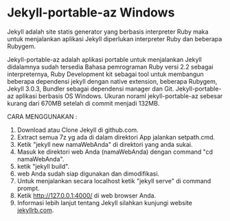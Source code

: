 Jekyll-portable-az Windows
==========================

Jekyll adalah site statis generator yang berbasis interpreter Ruby maka untuk menjalankan aplikasi Jekyll diperlukan interpreter Ruby dan beberapa Rubygem. 

Jekyll-portable-az adalah aplikasi portable untuk menjalankan Jekyll didalamnya sudah tersedia Bahasa pemrograman Ruby versi 2.2 sebagai interpreternya, Ruby Development kit sebagai tool untuk membangun beberapa dependensi jekyll dengan native extension, beberapa Rubygem, Jekyll 3.0.3, Bundler sebagai dependensi manager dan Git. Jekyll-portable-az aplikasi berbasis OS Windows. Ukuran noraml jekyll-portable-az sebesar kurang dari 670MB setelah di commit menjadi 132MB.

CARA MENGGUNAKAN :

1. Download atau Clone Jekyll di github.com.
2. Extract semua 7z yg ada di dalam direktori App jalankan setpath.cmd.
3. Ketik "jekyll new namaWebAnda" di direktori yang anda sukai.
4. Masuk ke direktori web Anda (namaWebAnda) dengan command "cd namaWebAnda".
5. ketik "jekyll build".
6. web Anda sudah siap digunakan dan dimodifikasi.
7. Untuk menjalankan secara localhost ketik "jekyll serve" di command prompt.
8. Ketik http://127.0.0.1:4000/ di web browser Anda.
9. Informasi lebih lanjut tentang Jekyll silahkan kunjungi website [jekyllrb.com](https://jekyllrb.com/).